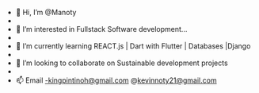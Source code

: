 - 👋 Hi, I’m @Manoty
- 
- 👀 I’m interested in Fullstack Software development...
- 
- 🌱 I’m currently learning REACT.js | Dart with Flutter | Databases |Django
- 
- 💞️ I’m looking to collaborate on Sustainable development projects
- 
- 📫 Email -kingpintinoh@gmail.com
@kevinnoty21@gmail.com

<!---
Manoty/Manoty is a ✨ special ✨ repository because its `README.md` (this file) appears on your GitHub profile.
You can click the Preview link to take a look at your changes.
--->

